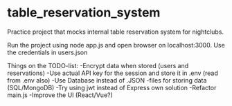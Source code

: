 # table_reservation_system
Practice project that mocks internal table reservation system for nightclubs.

Run the project using node app.js and open browser on localhost:3000. Use the credentials in users.json

Things on the TODO-list:
-Encrypt data when stored (users and reservations)
-Use actual API key for the session and store it in .env (read from .env also)
-Use Database instead of .JSON -files for storing data (SQL/MongoDB)
-Try using jwt instead of Express own solution
-Refactor main.js
-Improve the UI (React/Vue?)
